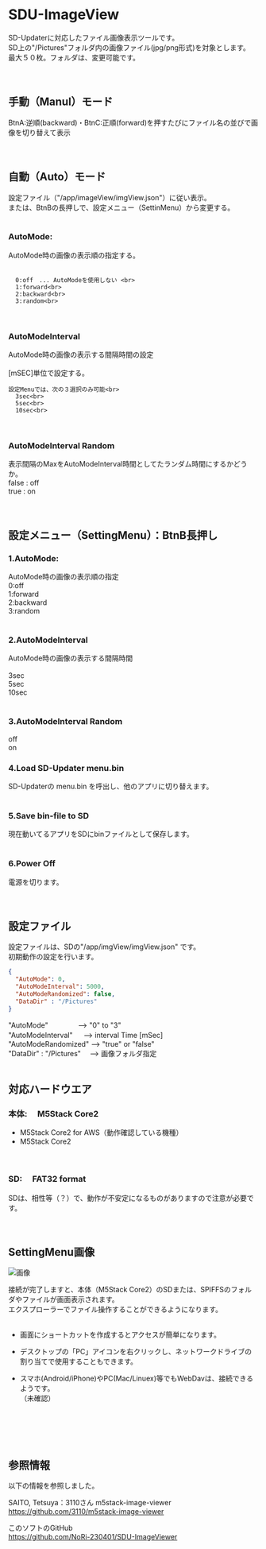 # SDU-ImageView

SD-Updaterに対応したファイル画像表示ツールです。<br>
SD上の"/Pictures"フォルダ内の画像ファイル(jpg/png形式)を対象とします。<br>
最大５０枚。フォルダは、変更可能です。<br>
<br>
<br>


## 手動（Manul）モード  <br>
  BtnA:逆順(backward)・BtnC:正順(forward)を押すたびにファイル名の並びで画像を切り替えて表示<br>
  <br>
  <br>


## 自動（Auto）モード  <br>
  設定ファイル（"/app/imageView/imgView.json"）に従い表示。<br>
  または、BtnBの長押しで、設定メニュー（SettinMenu）から変更する。<br>
<br>
  ### AutoMode:<br>
  AutoMode時の画像の表示順の指定する。<br>
  <br>

      0:off　... AutoModeを使用しない <br>
      1:forward<br>
      2:backward<br>
      3:random<br>
<br>

  ### AutoModeInterval<br>
  AutoMode時の画像の表示する間隔時間の設定<br>
  <br>
    [mSEC]単位で設定する。<br>

    設定Menuでは、次の３選択のみ可能<br>
      3sec<br>
      5sec<br>
      10sec<br>
  <br>

  ### AutoModeInterval Random<br>
  表示間隔のMaxをAutoModeInterval時間としてたランダム時間にするかどうか。<br>
  false : off<br>
  true  : on<br>
  <br><br>

## 設定メニュー（SettingMenu）：BtnB長押し<br>
  ### 1.AutoMode:<br>
  AutoMode時の画像の表示順の指定<br>
  0:off<br>
      1:forward<br>
      2:backward<br>
      3:random<br>
<br>

  ### 2.AutoModeInterval<br>
  AutoMode時の画像の表示する間隔時間<br>
  <br>
      3sec<br>
      5sec<br>
      10sec<br>
  <br>

  ### 3.AutoModeInterval Random<br>
  off<br>
  on<br>

  ### 4.Load SD-Updater menu.bin<br>


SD-Updaterの menu.bin を呼出し、他のアプリに切り替えます。<br>
<br>

 ### 5.Save bin-file to SD<br>
現在動いてるアプリをSDにbinファイルとして保存します。<br>
<br>

 ### 6.Power Off<br>
電源を切ります。<br>
<br><br>

## 設定ファイル
設定ファイルは、SDの"/app/imgView/imgView.json" です。<br>
初期動作の設定を行います。<br>

```json
{
  "AutoMode": 0,
  "AutoModeInterval": 5000,
  "AutoModeRandomized": false,
  "DataDir" : "/Pictures"
}
```
  "AutoMode"　　　　 -->  "0" to "3" <br>
  "AutoModeInterval"     　 -->  interval Time [mSec]<br>
  "AutoModeRandomized"      -->  "true" or "false"<br>
  "DataDir" : "/Pictures"　 -->  画像フォルダ指定<br>
<br>  

## 対応ハードウエア
### 本体:　 M5Stack Core2
- M5Stack Core2 for AWS（動作確認している機種）<br>
- M5Stack Core2 <br>
<br>

### SD:　 FAT32 format
SDは、相性等（？）で、動作が不安定になるものがありますので注意が必要です。</b><br>
<br><br>


## SettingMenu画像


![画像](images/s-pc01.png )<br>




接続が完了しますと、本体（M5Stack Core2）のSDまたは、SPIFFSのフォルダやファイルが画面表示されます。<br>
エクスプローラーでファイル操作することができるようになります。<br><br>

 - 画面にショートカットを作成するとアクセスが簡単になります。<br>

 - デスクトップの「PC」アイコンを右クリックし、ネットワークドライブの割り当てで使用することもできます。<br>

 - スマホ(Android/iPhone)やPC(Mac/Linuex)等でもWebDavは、接続できるようです。<br>
 （未確認）<br>
 <br>



<br><br>

## 参照情報
以下の情報を参照しました。<br>

SAITO, Tetsuya：3110さん m5stack-image-viewer<br>
https://github.com/3110/m5stack-image-viewer

このソフトのGitHub<br>
https://github.com/NoRi-230401/SDU-ImageViewer

<br><br><br>



